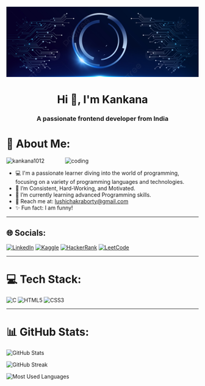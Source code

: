 ![logo](https://github.com/Kankana1012/Kankan1012/blob/main/pngtree-blue-digital-technology-electronic-banner-picture-image_1033187%20(1).jpg)
<h1 align="center">Hi 👋, I'm Kankana</h1>
<h3 align="center">A passionate frontend developer from India</h3>

# 💫 About Me:
<img align="right" alt="coding" width="350" src="https://cdn.dribbble.com/users/1364029/screenshots/16093268/media/68e82a7fb4904614a9066d6b540c14b2.gif">

<p align="left"> <img src="https://komarev.com/ghpvc/?username=kankana1012&label=Profile%20views&color=yellow&style=flat" alt="kankana1012" /> </p>

- 💻 I'm a passionate learner diving into the world of programming, focusing on a variety of programming languages and technologies.<br>
- 🌟 I’m Consistent, Hard-Working, and Motivated.<br>
- 🔗 I’m currently learning advanced Programming skills.<br>
- 📧 Reach me at: lushichakraborty@gmail.com<br>
- ✨ Fun fact: I am funny!

---

## 🌐 Socials:
[![LinkedIn](https://img.shields.io/badge/LinkedIn-%230077B5.svg?logo=linkedin&logoColor=white)]() 
[![Kaggle](https://img.shields.io/badge/Kaggle-%230077B5.svg?logo=kaggle&logoColor=white)]() 
[![HackerRank](https://img.shields.io/badge/HackerRank-%230077B5.svg?logo=hackerrank&logoColor=white)]() 
[![LeetCode](https://img.shields.io/badge/LeetCode-%230077B5.svg?logo=leetcode&logoColor=white)]()

---

# 💻 Tech Stack:
![C](https://img.shields.io/badge/C-%2300599C.svg?style=flat&logo=c&logoColor=white) 
![HTML5](https://img.shields.io/badge/HTML5-%23E34F26.svg?style=flat&logo=html5&logoColor=white) 
![CSS3](https://img.shields.io/badge/CSS3-%231572B6.svg?style=flat&logo=css3&logoColor=white)

---

# 📊 GitHub Stats:
<p align="left">
  <img src="https://github-readme-stats.vercel.app/api?username=kankana1012&show_icons=true&theme=dark" alt="GitHub Stats"/>
</p>
<p align="left">
  <img src="https://github-readme-streak-stats.herokuapp.com/?user=kankana1012&theme=dark" alt="GitHub Streak"/>
</p>
<p align="left">
  <img src="https://github-readme-stats.vercel.app/api/top-langs/?username=kankana1012&layout=compact&theme=dark" alt="Most Used Languages"/>
</p>
